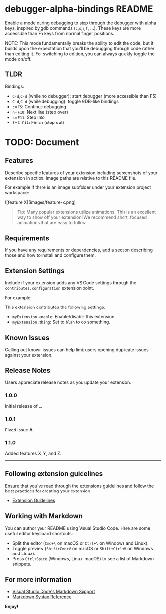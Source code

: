 # debugger-alpha-bindings README
Enable a mode during debugging to step through the debugger
with alpha keys, inspired by gdb commands (`c`,`s`,`n`,`f`, ...).
These keys are more accessible than Fn keys from normal finger positions.

NOTE:
This mode fundamentally breaks the ability to edit the code,
but it builds upon the expectation that you'll be debugging through code rather than editing it.
For switching to edition, you can always quickly toggle the mode on/off.

## TLDR
Bindings:
- `C-d`,`C-d` (while no debugger): start debugger (more accessible than F5)
- `C-d`,`C-d` (while debugging): toggle GDB-like bindings
- `c`=`F5`: Continue debugging
- `n`=`F10`: Next line (step over)
- `s`=`F11`: Step into
- `f`=`S-F11`: Finish (step out)

# TODO: Document

## Features

Describe specific features of your extension including screenshots of your extension in action. Image paths are relative to this README file.

For example if there is an image subfolder under your extension project workspace:

\!\[feature X\]\(images/feature-x.png\)

> Tip: Many popular extensions utilize animations. This is an excellent way to show off your extension! We recommend short, focused animations that are easy to follow.

## Requirements

If you have any requirements or dependencies, add a section describing those and how to install and configure them.

## Extension Settings

Include if your extension adds any VS Code settings through the `contributes.configuration` extension point.

For example:

This extension contributes the following settings:

* `myExtension.enable`: Enable/disable this extension.
* `myExtension.thing`: Set to `blah` to do something.

## Known Issues

Calling out known issues can help limit users opening duplicate issues against your extension.

## Release Notes

Users appreciate release notes as you update your extension.

### 1.0.0

Initial release of ...

### 1.0.1

Fixed issue #.

### 1.1.0

Added features X, Y, and Z.

---

## Following extension guidelines

Ensure that you've read through the extensions guidelines and follow the best practices for creating your extension.

* [Extension Guidelines](https://code.visualstudio.com/api/references/extension-guidelines)

## Working with Markdown

You can author your README using Visual Studio Code. Here are some useful editor keyboard shortcuts:

* Split the editor (`Cmd+\` on macOS or `Ctrl+\` on Windows and Linux).
* Toggle preview (`Shift+Cmd+V` on macOS or `Shift+Ctrl+V` on Windows and Linux).
* Press `Ctrl+Space` (Windows, Linux, macOS) to see a list of Markdown snippets.

## For more information

* [Visual Studio Code's Markdown Support](http://code.visualstudio.com/docs/languages/markdown)
* [Markdown Syntax Reference](https://help.github.com/articles/markdown-basics/)

**Enjoy!**
